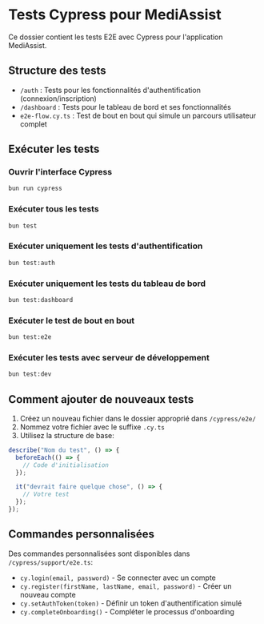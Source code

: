 # Tests Cypress pour MediAssist

Ce dossier contient les tests E2E avec Cypress pour l'application MediAssist.

## Structure des tests

- `/auth` : Tests pour les fonctionnalités d'authentification (connexion/inscription)
- `/dashboard` : Tests pour le tableau de bord et ses fonctionnalités
- `e2e-flow.cy.ts` : Test de bout en bout qui simule un parcours utilisateur complet

## Exécuter les tests

### Ouvrir l'interface Cypress

```bash
bun run cypress
```

### Exécuter tous les tests

```bash
bun test
```

### Exécuter uniquement les tests d'authentification

```bash
bun test:auth
```

### Exécuter uniquement les tests du tableau de bord

```bash
bun test:dashboard
```

### Exécuter le test de bout en bout

```bash
bun test:e2e
```

### Exécuter les tests avec serveur de développement

```bash
bun test:dev
```

## Comment ajouter de nouveaux tests

1. Créez un nouveau fichier dans le dossier approprié dans `/cypress/e2e/`
2. Nommez votre fichier avec le suffixe `.cy.ts`
3. Utilisez la structure de base:

```typescript
describe("Nom du test", () => {
  beforeEach(() => {
    // Code d'initialisation
  });

  it("devrait faire quelque chose", () => {
    // Votre test
  });
});
```

## Commandes personnalisées

Des commandes personnalisées sont disponibles dans `/cypress/support/e2e.ts`:

- `cy.login(email, password)` - Se connecter avec un compte
- `cy.register(firstName, lastName, email, password)` - Créer un nouveau compte
- `cy.setAuthToken(token)` - Définir un token d'authentification simulé
- `cy.completeOnboarding()` - Compléter le processus d'onboarding
